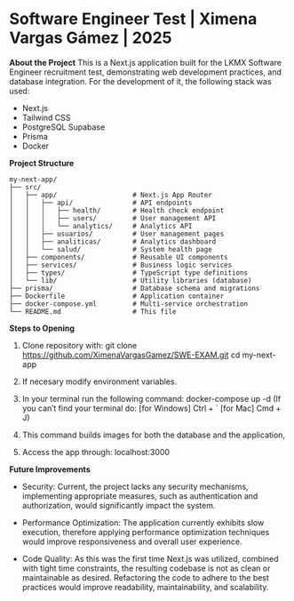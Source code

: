# Software Engineer Test | Ximena Vargas Gámez | 2025

**About the Project**
This is a Next.js application built for the LKMX Software Engineer recruitment test, demonstrating web development practices, and database integration. For the development of it, the following stack was used: 

- Next.js
- Tailwind CSS
- PostgreSQL
    Supabase
- Prisma
- Docker

**Project Structure**
```
my-next-app/
├── src/
│   ├── app/                   # Next.js App Router
│   │   ├── api/               # API endpoints
│   │   │   ├── health/        # Health check endpoint
│   │   │   ├── users/         # User management API
│   │   │   └── analytics/     # Analytics API
│   │   ├── usuarios/          # User management pages
│   │   ├── analiticas/        # Analytics dashboard
│   │   └── salud/             # System health page
│   ├── components/            # Reusable UI components
│   ├── services/              # Business logic services
│   ├── types/                 # TypeScript type definitions
│   └── lib/                   # Utility libraries (database)
├── prisma/                    # Database schema and migrations
├── Dockerfile                 # Application container
├── docker-compose.yml         # Multi-service orchestration
└── README.md                  # This file
```

**Steps to Opening**
1. Clone repository with:
    git clone https://github.com/XimenaVargasGamez/SWE-EXAM.git 
    cd my-next-app

2. If necesary modify environment variables. 

3. In your terminal run the following command: docker-compose up -d
    (If you can’t find your terminal do: 
        [for Windows] Ctrl + `
        [for Mac] Cmd + J)

4. This command builds images for both the database and the application, 

5. Access the app through: localhost:3000

**Future Improvements**
- Security: Current, the project lacks any security mechanisms, implementing appropriate measures, such as authentication and authorization, would significantly impact the system.

- Performance Optimization: The application currently exhibits slow execution, therefore applying performance optimization techniques would improve responsiveness and overall user experience.

- Code Quality: As this was the first time Next.js was utilized, combined with tight time constraints, the resulting codebase is not as clean or maintainable as desired. Refactoring the code to adhere to the best practices would improve readability, maintainability, and scalability.